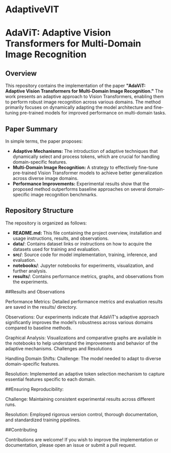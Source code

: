 # AdaptiveVIT

# AdaViT: Adaptive Vision Transformers for Multi-Domain Image Recognition

## Overview
This repository contains the implementation of the paper **"AdaViT: Adaptive Vision Transformers for Multi-Domain Image Recognition."** The work presents an adaptive approach to Vision Transformers, enabling them to perform robust image recognition across various domains. The method primarily focuses on dynamically adapting the model architecture and fine-tuning pre-trained models for improved performance on multi-domain tasks.

## Paper Summary
In simple terms, the paper proposes:
- **Adaptive Mechanisms:** The introduction of adaptive techniques that dynamically select and process tokens, which are crucial for handling domain-specific features.
- **Multi-Domain Image Recognition:** A strategy to effectively fine-tune pre-trained Vision Transformer models to achieve better generalization across diverse image domains.
- **Performance Improvements:** Experimental results show that the proposed method outperforms baseline approaches on several domain-specific image recognition benchmarks.

## Repository Structure
The repository is organized as follows:
- **README.md:** This file containing the project overview, installation and usage instructions, results, and observations.
- **data/**: Contains dataset links or instructions on how to acquire the datasets used for training and evaluation.
- **src/**: Source code for model implementation, training, inference, and evaluation.
- **notebooks/**: Jupyter notebooks for experiments, visualization, and further analysis.
- **results/**: Contains performance metrics, graphs, and observations from the experiments.

##Results and Observations

Performance Metrics: Detailed performance metrics and evaluation results are saved in the results/ directory.

Observations: Our experiments indicate that AdaViT's adaptive approach significantly improves the model’s robustness across various domains compared to baseline methods.

Graphical Analysis: Visualizations and comparative graphs are available in the notebooks to help understand the improvements and behavior of the adaptive mechanisms.
Challenges and Resolutions

Handling Domain Shifts:
Challenge: The model needed to adapt to diverse domain-specific features.

Resolution: Implemented an adaptive token selection mechanism to capture essential features specific to each domain.

##Ensuring Reproducibility:

Challenge: Maintaining consistent experimental results across different runs.

Resolution: Employed rigorous version control, thorough documentation, and standardized training pipelines.

##Contributing

Contributions are welcome! If you wish to improve the implementation or documentation, please open an issue or submit a pull request.
